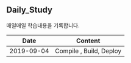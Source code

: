 ## Daily_Study 

매일매일 학습내용을 기록합니다.

   Date | Content 
  ---|:---:
   2019-09-04 | Compile , Build, Deploy 
